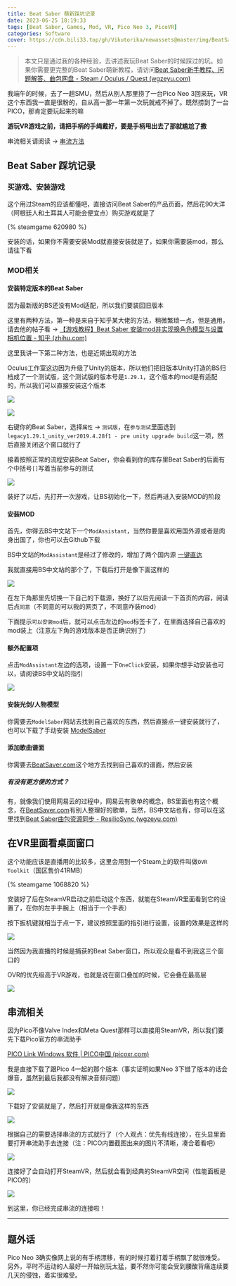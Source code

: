 ```yaml
---
title: Beat Saber 萌新踩坑记录
date: 2023-06-25 18:19:33
tags: [Beat Saber, Games, Mod, VR, Pico Neo 3, PicoVR]
categories: Software
cover: https://cdn.bili33.top/gh/Vikutorika/newassets@master/img/BeatSaber-Noob/steamwebhelper-20230624-150552.png
---
```


> 本文只是通过我的各种经验，去讲述我玩Beat Saber的时候踩过的坑。如果你需要更完整的Beat Saber萌新教程，请访问[Beat Saber新手教程、问题解答、曲包网盘 - Steam / Oculus / Quest (wgzeyu.com)](https://bs.wgzeyu.com/)

我端午的时候，去了一趟SMU，然后从别人那里捞了一台Pico Neo 3回来玩，VR这个东西我一直是很粉的，自从高一那一年第一次玩就戒不掉了。既然捞到了一台PICO，那肯定要玩起来的嘛

**游玩VR游戏之前，请把手柄的手绳戴好，要是手柄甩出去了那就尴尬了撒**

串流相关请阅读 -> [串流方法](#串流相关)

## Beat Saber 踩坑记录

### 买游戏、安装游戏

这个用过Steam的应该都懂吧，直接访问Beat Saber的产品页面，然后花90大洋（阿根廷人和土耳其人可能会便宜点）购买游戏就是了

{% steamgame 620980 %}

安装的话，如果你不需要安装Mod就直接安装就是了，如果你需要装mod，那么请往下看

### MOD相关

#### 安装特定版本的Beat Saber

因为最新版的BS还没有Mod适配，所以我们要装回旧版本

这里有两种方法，第一种是来自于知乎某大佬的方法，稍微繁琐一点，但是通用，请去他的帖子看 -> [【游戏教程】Beat Saber 安装mod并实现换角色模型与设置相机位置 - 知乎 (zhihu.com)](https://zhuanlan.zhihu.com/p/102431602)

这里我讲一下第二种方法，也是近期出现的方法

Oculus工作室这边因为升级了Unity的版本，所以他们把旧版本Unity打造的BS归档成了一个测试版，这个测试版的版本号是`1.29.1`，这个版本的mod是有适配的，所以我们可以直接安装这个版本

![](https://cdn.bili33.top/gh/Vikutorika/newassets@master/img/BeatSaber-Noob/steamwebhelper-20230624-150552.png)

![](https://cdn.bili33.top/gh/Vikutorika/newassets@master/img/BeatSaber-Noob/steamwebhelper-20230626-122331.png)

右键你的Beat Saber，选择`属性` -> `测试版`，在`参与测试`里面选到`legacy1.29.1_unity_ver2019.4.28f1 - pre unity upgrade build`这一项，然后直接关闭这个窗口就行了

接着按照正常的流程安装Beat Saber，你会看到你的库存里Beat Saber的后面有个中括号`[]`写着当前参与的测试

![](https://cdn.bili33.top/gh/Vikutorika/newassets@master/img/BeatSaber-Noob/steamwebhelper-20230626-122453.png)

装好了以后，先打开一次游戏，让BS初始化一下，然后再进入安装MOD的阶段

#### 安装MOD

首先，你得去BS中文站下一个`ModAssistant`，当然你要是喜欢用国外源或者是肉身出国了，你也可以去Github下载

BS中文站的`ModAssistant`是经过了修改的，增加了两个国内源 [一键直达](https://bs.wgzeyu.com/pc-guide/#modinstall)

我就直接用BS中文站的那个了，下载后打开是像下面这样的

![](https://cdn.bili33.top/gh/Vikutorika/newassets@master/img/BeatSaber-Noob/ModAssistant（增强版）-20230626-122843.png)

在左下角那里先切换一下自己的下载源，换好了以后先阅读一下首页的内容，阅读后点`同意`（不同意的可以我的网页了，不同意咋装mod）

下面提示`可以安装mod`后，就可以点击左边的`mod`标签卡了，在里面选择自己喜欢的mod装上（注意左下角的游戏版本是否正确识别了）

#### 额外配置项

点击`ModAssistant`左边的选项，设置一下`OneClick`安装，如果你想手动安装也可以，请阅读BS中文站的指引

![](https://cdn.bili33.top/gh/Vikutorika/newassets@master/img/BeatSaber-Noob/ModAssistant-20230626-123138.png)

#### 安装光剑/人物模型

你需要去`ModelSaber`网站去找到自己喜欢的东西，然后直接点一键安装就行了，也可以下载了手动安装 [ModelSaber](https://modelsaber.com/)

#### 添加歌曲谱面

你需要去[BeatSaver.com](https://beatsaver.com/)这个地方去找到自己喜欢的谱面，然后安装

##### 有没有更方便的方式？

有，就像我们使用网易云的过程中，网易云有歌单的概念，BS里面也有这个概念，在[BeatSaver.com](https://beatsaver.com/)有别人整理好的歌单，当然，BS中文站也有，你可以在这里找到[Beat Saber曲包资源同步 - ResilioSync (wgzeyu.com)](https://bs.wgzeyu.com/songs/)

## 在VR里面看桌面窗口

这个功能应该是直播用的比较多，这里会用到一个Steam上的软件叫做`OVR Toolkit`（国区售价41RMB）

{% steamgame 1068820 %}

安装好了后在SteamVR启动之前启动这个东西，就能在SteamVR里面看到它的设置了，在你的左手手腕上（相当于一个手表）

按下扳机键就相当于点一下，建议按照里面的指引进行设置，设置的效果是这样的

![](https://cdn.bili33.top/gh/Vikutorika/newassets@master/img/BeatSaber-Noob/Screenshot_com.picovr.picostreamassistant_2023.06.26-09.05.01.406_803.jpeg)

当然因为我直播的时候是捕获的Beat Saber窗口，所以观众是看不到我这三个窗口的

OVR的优先级高于VR游戏，也就是说在窗口叠加的时候，它会叠在最高层

![](https://cdn.bili33.top/gh/Vikutorika/newassets@master/img/BeatSaber-Noob/Screenshot_com.picovr.picostreamassistant_2023.06.26-11.29.04.510_868.jpeg)

## 串流相关

因为Pico不像Valve Index和Meta Quest那样可以直接用SteamVR，所以我们要先下载Pico官方的串流助手

[PICO Link Windows 软件 | PICO中国 (picoxr.com)](https://www.picoxr.com/cn/software/pico-link)

我是直接下载了跟Pico 4一起的那个版本（事实证明如果Neo 3下错了版本的话会爆音，虽然到最后我都没有解决音频问题）

![](https://cdn.bili33.top/gh/Vikutorika/newassets@master/img/BeatSaber-Noob/msedge-20230626-120624.png)

下载好了安装就是了，然后打开就是像我这样的东西

![](https://cdn.bili33.top/gh/Vikutorika/newassets@master/img/BeatSaber-Noob/Streaming_Assistant-20230626-120739.png)

根据自己的需要选择串流的方式就行了（个人观点：优先有线连接），在头显里面要打开串流助手去连接（注：PICO内置截图出来的图片不清晰，凑合着看吧）

![](https://cdn.bili33.top/gh/Vikutorika/newassets@master/img/BeatSaber-Noob/Screenshot_com.picovr.picostreamassistant_2023.06.25-18.29.03.186_425.jpeg)

连接好了会自动打开SteamVR，然后就会看到经典的SteamVR空间（性能面板是PICO的）

![](https://cdn.bili33.top/gh/Vikutorika/newassets@master/img/BeatSaber-Noob/Screenshot_com.picovr.picostreamassistant_2023.06.25-18.32.21.634_42.jpeg)

到这里，你已经完成串流的连接啦！

---

## 题外话

Pico Neo 3确实像网上说的有手柄漂移，有的时候打着打着手柄飘了就很难受。另外，平时不运动的人最好一开始别玩太猛，要不然你可能会受到腰酸背痛连续要几天的侵蚀，着实很难受。


